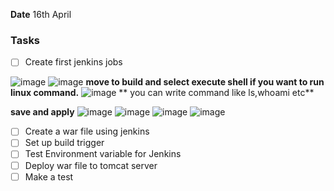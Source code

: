 **Date** 16th April
### Tasks
- [ ] Create first jenkins jobs

![image](https://user-images.githubusercontent.com/120269399/232205784-11d12844-8e80-4284-ba5d-646c7186d9df.png)
![image](https://user-images.githubusercontent.com/120269399/232205810-23a7e356-8e47-4302-ae28-0d1ca18c8ee3.png)
**move to build and select execute shell if you want to run linux command.**
![image](https://user-images.githubusercontent.com/120269399/232205895-b56405c9-c2e7-4733-999c-bbd2ceec54a1.png)
** you can write command like ls,whoami etc**
 
 **save and apply**
 ![image](https://user-images.githubusercontent.com/120269399/232206054-46646d2a-b069-4137-be2b-cf56f4f1501e.png)
![image](https://user-images.githubusercontent.com/120269399/232206064-3421c145-1922-4e06-b726-8cabf2ce3a3c.png)
![image](https://user-images.githubusercontent.com/120269399/232206082-c02d2266-2f1f-4dac-a84a-21c7261b7512.png)
![image](https://user-images.githubusercontent.com/120269399/232206091-d3718248-f580-48ec-85c2-39ebcf1e5297.png)


- [ ] Create a war file using jenkins
- [ ] Set up build trigger
- [ ] Test Environment variable for Jenkins 
- [ ] Deploy war file to tomcat server 
- [ ] Make a test
